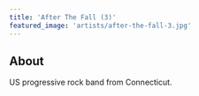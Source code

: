 ```yaml
---
title: 'After The Fall (3)'
featured_image: 'artists/after-the-fall-3.jpg'
---
```


## About

US progressive rock band from Connecticut.

